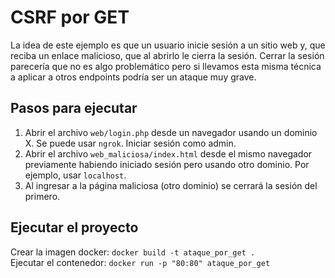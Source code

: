 # CSRF por GET

La idea de este ejemplo es que un usuario inicie sesión a un sitio web y, que reciba un enlace malicioso, que al abrirlo le cierra la sesión.
Cerrar la sesión parecería que no es algo problemático pero si llevamos esta misma técnica a aplicar a otros endpoints podría ser un ataque muy grave.

## Pasos para ejecutar
1. Abrir el archivo `web/login.php` desde un navegador usando un dominio X. Se puede usar `ngrok`. Iniciar sesión como admin.  
2. Abrir el archivo `web_maliciosa/index.html` desde el mismo navegador previamente habiendo iniciado sesión pero usando otro dominio. Por ejemplo, usar `localhost`.  
3. Al ingresar a la página maliciosa (otro dominio) se cerrará la sesión del primero.  

## Ejecutar el proyecto
Crear la imagen docker: `docker build -t ataque_por_get .`  
Ejecutar el contenedor: `docker run -p "80:80" ataque_por_get`
